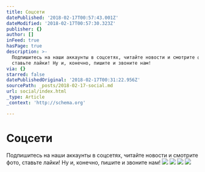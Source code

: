```yaml
---
title: Соцсети
datePublished: '2018-02-17T00:57:43.001Z'
dateModified: '2018-02-17T00:57:30.323Z'
publisher: {}
author: []
inFeed: true
hasPage: true
description: >-
  Подпишитесь на наши аккаунты в соцсетях, читайте новости и смотрите фото,
  ставьте лайки! Ну и, конечно, пишите и звоните нам!
via: {}
starred: false
datePublishedOriginal: '2018-02-17T00:31:22.956Z'
sourcePath: _posts/2018-02-17-social.md
url: social/index.html
_type: Article
_context: 'http://schema.org'

---
```

# Соцсети

Подпишитесь на наши аккаунты в соцсетях, читайте новости и смотрите фото, ставьте лайки! Ну и, конечно, пишите и звоните нам!
![](https://the-grid-user-content.s3-us-west-2.amazonaws.com/c4f27c50-c89d-41a6-a9a0-5c475f9c273e.png)
![](https://the-grid-user-content.s3-us-west-2.amazonaws.com/4d4f337f-6893-407b-95cb-e67d0f0e9b79.png)
![](https://the-grid-user-content.s3-us-west-2.amazonaws.com/11c5733f-91b1-4e5e-afa4-1a211bf9286b.png)
![](https://the-grid-user-content.s3-us-west-2.amazonaws.com/634aabc3-eebc-4e95-8332-0e8e5dbbd146.png)
